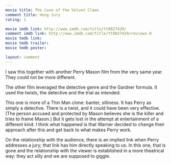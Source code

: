 ```yaml
---
movie title: The Case of the Velvet Claws
comment title: Hung Jury
rating: 1

movie imdb link: http://www.imdb.com/title/tt0027429/
comment imdb link: http://www.imdb.com/title/tt0027429/reviews-9
movie tmdb link: 
movie tmdb trailer: 
movie tmdb poster: 

layout: comment
---
```


I saw this together with another Perry Mason film from the very same year. They could not be more different.

The other film leveraged the detective genre and the Gardner formula. It used the twists, the detective and the trial as intended.

This one is more of a Thin Man clone: banter, silliness. It has Perry as simply a detective. There is a twist, and it could have been very effective. (The person accused and protected by Mason believes she is the killer and tries to frame Mason.) But it gets lost in the attempt at entertainment of a different kind. I think what happened is that Warner decided to change their approach after this and get back to what makes Perry work.

On the relationship with the audience, there is an implied link when Perry addresses a jury; that link has him directly speaking to us. In this one, that is gone and the relationship with the viewer is established in a more theatrical way: they act silly and we are supposed to giggle.